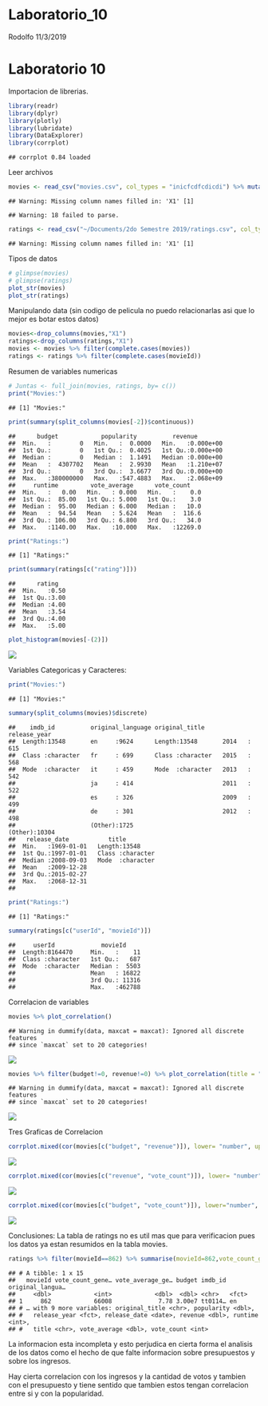 Laboratorio\_10
================
Rodolfo
11/3/2019

# Laboratorio 10

Importacion de librerias.

``` r
library(readr)
library(dplyr)
library(plotly)
library(lubridate)
library(DataExplorer)
library(corrplot)
```

    ## corrplot 0.84 loaded

Leer
archivos

``` r
movies <- read_csv("movies.csv", col_types = "inicfcdfcdicdi") %>% mutate(release_date= mdy(release_date))
```

    ## Warning: Missing column names filled in: 'X1' [1]

    ## Warning: 18 failed to parse.

``` r
ratings <- read_csv("~/Documents/2do Semestre 2019/ratings.csv", col_types = "icidc")
```

    ## Warning: Missing column names filled in: 'X1' [1]

Tipos de datos

``` r
# glimpse(movies)
# glimpse(ratings)
plot_str(movies)
plot_str(ratings)
```

Manipulando data (sin codigo de pelicula no puedo relacionarlas asi que
lo mejor es botar estos datos)

``` r
movies<-drop_columns(movies,"X1")
ratings<-drop_columns(ratings,"X1")
movies <- movies %>% filter(complete.cases(movies))
ratings <- ratings %>% filter(complete.cases(movieId))
```

Resumen de variables numericas

``` r
# Juntas <- full_join(movies, ratings, by= c())
print("Movies:")
```

    ## [1] "Movies:"

``` r
print(summary(split_columns(movies[-2])$continuous))
```

    ##      budget            popularity          revenue         
    ##  Min.   :        0   Min.   :  0.0000   Min.   :0.000e+00  
    ##  1st Qu.:        0   1st Qu.:  0.4025   1st Qu.:0.000e+00  
    ##  Median :        0   Median :  1.1491   Median :0.000e+00  
    ##  Mean   :  4307702   Mean   :  2.9930   Mean   :1.210e+07  
    ##  3rd Qu.:        0   3rd Qu.:  3.6677   3rd Qu.:0.000e+00  
    ##  Max.   :380000000   Max.   :547.4883   Max.   :2.068e+09  
    ##     runtime         vote_average      vote_count     
    ##  Min.   :   0.00   Min.   : 0.000   Min.   :    0.0  
    ##  1st Qu.:  85.00   1st Qu.: 5.000   1st Qu.:    3.0  
    ##  Median :  95.00   Median : 6.000   Median :   10.0  
    ##  Mean   :  94.54   Mean   : 5.624   Mean   :  116.6  
    ##  3rd Qu.: 106.00   3rd Qu.: 6.800   3rd Qu.:   34.0  
    ##  Max.   :1140.00   Max.   :10.000   Max.   :12269.0

``` r
print("Ratings:")
```

    ## [1] "Ratings:"

``` r
print(summary(ratings[c("rating")]))
```

    ##      rating    
    ##  Min.   :0.50  
    ##  1st Qu.:3.00  
    ##  Median :4.00  
    ##  Mean   :3.54  
    ##  3rd Qu.:4.00  
    ##  Max.   :5.00

``` r
plot_histogram(movies[-(2)])
```

![](Laboratorio_10_files/figure-gfm/unnamed-chunk-6-1.png)<!-- -->

Variables Categoricas y
    Caracteres:

``` r
print("Movies:")
```

    ## [1] "Movies:"

``` r
summary(split_columns(movies)$discrete)
```

    ##    imdb_id          original_language original_title      release_year  
    ##  Length:13548       en     :9624      Length:13548       2014   :  615  
    ##  Class :character   fr     : 699      Class :character   2015   :  568  
    ##  Mode  :character   it     : 459      Mode  :character   2013   :  542  
    ##                     ja     : 414                         2011   :  522  
    ##                     es     : 326                         2009   :  499  
    ##                     de     : 301                         2012   :  498  
    ##                     (Other):1725                         (Other):10304  
    ##   release_date           title          
    ##  Min.   :1969-01-01   Length:13548      
    ##  1st Qu.:1997-01-01   Class :character  
    ##  Median :2008-09-03   Mode  :character  
    ##  Mean   :2009-12-28                     
    ##  3rd Qu.:2015-02-27                     
    ##  Max.   :2068-12-31                     
    ## 

``` r
print("Ratings:")
```

    ## [1] "Ratings:"

``` r
summary(ratings[c("userId", "movieId")])
```

    ##     userId             movieId      
    ##  Length:8164470     Min.   :    11  
    ##  Class :character   1st Qu.:   687  
    ##  Mode  :character   Median :  5503  
    ##                     Mean   : 16822  
    ##                     3rd Qu.: 11316  
    ##                     Max.   :462788

Correlacion de
    variables

``` r
movies %>% plot_correlation()
```

    ## Warning in dummify(data, maxcat = maxcat): Ignored all discrete features
    ## since `maxcat` set to 20 categories!

![](Laboratorio_10_files/figure-gfm/unnamed-chunk-8-1.png)<!-- -->

``` r
movies %>% filter(budget!=0, revenue!=0) %>% plot_correlation(title = "Sin valores de cero")
```

    ## Warning in dummify(data, maxcat = maxcat): Ignored all discrete features
    ## since `maxcat` set to 20 categories!

![](Laboratorio_10_files/figure-gfm/unnamed-chunk-8-2.png)<!-- -->

Tres Graficas de
Correlacion

``` r
corrplot.mixed(cor(movies[c("budget", "revenue")]), lower= "number", upper = "col")
```

![](Laboratorio_10_files/figure-gfm/unnamed-chunk-9-1.png)<!-- -->

``` r
corrplot.mixed(cor(movies[c("revenue", "vote_count")]), lower= "number", upper = "col")
```

![](Laboratorio_10_files/figure-gfm/unnamed-chunk-9-2.png)<!-- -->

``` r
corrplot.mixed(cor(movies[c("budget", "vote_count")]), lower="number", upper = "col")
```

![](Laboratorio_10_files/figure-gfm/unnamed-chunk-9-3.png)<!-- -->

Conclusiones: La tabla de ratings no es util mas que para verificacion
pues los datos ya estan resumidos en la tabla
movies.

``` r
ratings %>% filter(movieId==862) %>% summarise(movieId=862,vote_count_generado=n(), vote_average_generado=mean(rating)*2) %>% left_join(movies, by= c("movieId"="id"))
```

    ## # A tibble: 1 x 15
    ##   movieId vote_count_gene… vote_average_ge… budget imdb_id original_langua…
    ##     <dbl>            <int>            <dbl>  <dbl> <chr>   <fct>           
    ## 1     862            66008             7.78 3.00e7 tt0114… en              
    ## # … with 9 more variables: original_title <chr>, popularity <dbl>,
    ## #   release_year <fct>, release_date <date>, revenue <dbl>, runtime <int>,
    ## #   title <chr>, vote_average <dbl>, vote_count <int>

La informacion esta incompleta y esto perjudica en cierta forma el
analisis de los datos como el hecho de que falte informacion sobre
presupuestos y sobre los ingresos.

Hay cierta correlacion con los ingresos y la cantidad de votos y tambien
con el presupuesto y tiene sentido que tambien estos tengan correlacion
entre si y con la popularidad.

